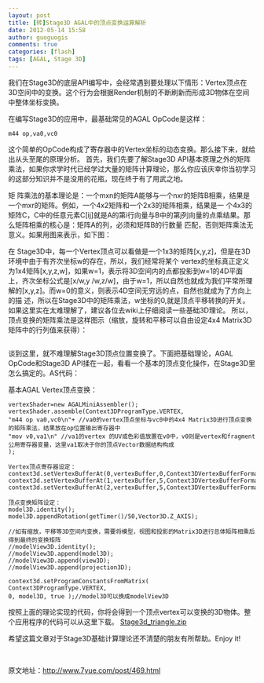 ```yaml
---
layout: post
title: [转]Stage3D AGAL中的顶点变换运算解析
date: 2012-05-14 15:58
author: guoguogis
comments: true
categories: [flash]
tags: [AGAL, Stage 3D]
---
```

我们在Stage3D的底层API编写中，会经常遇到要处理以下情形：Vertex顶点在3D空间中的变换。这个行为会根据Render机制的不断刷新而形成3D物体在空间中整体坐标变换。

在编写Stage3D的应用中，最基础常见的AGAL OpCode是这样：

```
m44 op,va0,vc0
```
这个简单的OpCode构成了寄存器中的Vertex坐标的动态变换。那么接下来，就给出从头至尾的原理分析。
首先，我们先要了解Stage3D API基本原理之外的矩阵乘法，如果你求学时代已经学过大量的矩阵计算理论，那么你应该庆幸你当初学习的这部分知识并不是没用的花瓶，现在终于有了用武之地。

矩 阵乘法的基本理论是：一个mxn的矩阵A能够与一个nxr的矩阵B相乘，结果是一个mxr的矩阵。例如，一个4x2矩阵和一个2x3的矩阵相乘，结果是一 个4x3的矩阵C，C中的任意元素C[ij]就是A的第i行向量与B中的第j列向量的点乘结果。那么矩阵相乘的核心是：矩阵A的列，必须和矩阵B的行数量 匹配，否则矩阵乘法无意义。如果用图来表示，如下图：
<img title="" src="http://www.7yue.com/upload/matrixmultiply.png" alt="" />

在 Stage3D中，每一个Vertex顶点可以看做是一个1x3的矩阵[x,y,z]，但是在3D环境中由于有齐次坐标w的存在，所以，我们经常将某个 vertex的坐标真正定义为1x4矩阵[x,y,z,w]，如果w=1，表示将3D空间内的点都投影到w=1的4D平面上，齐次坐标公式是[x/w,y /w,z/w]，由于w=1，所以自然也就成为我们平常所理解的[x,y,z]。而w=0的意义，则表示4D空间无穷远的点，自然也就成为了方向上的描 述，所以在Stage3D中的矩阵乘法，w坐标的0,就是顶点平移转换的开关。如果这里实在太难理解了，建议各位去wiki上仔细阅读一些基础3D理论。 所以，顶点变换的矩阵乘法是这样图示（缩放，旋转和平移可以自由设定4x4 Matrix3D矩阵中的行列值来获得）：

<img title="" src="http://www.7yue.com/upload/vertextransform.png" alt="" />

谈到这里，就不难理解Stage3D顶点位置变换了。下面把基础理论，AGAL OpCode和Stage3D API揉在一起，看看一个基本的顶点变化操作，在Stage3D里怎么搞定的。AS代码：

基本AGAL Vertex顶点变换：
```
vertexShader=new AGALMiniAssembler();
vertexShader.assemble(Context3DProgramType.VERTEX,
"m44 op va0,vc0\n"+ //va0的vertex顶点坐标与vc0中的4x4 Matrix3D进行顶点变换的矩阵乘法，结果放在op位置输出寄存器中
"mov v0,va1\n" //va1的vertex 的UV或色彩值放置在v0中，v0则是vertex和fragment公用寄存器变量，这里va1取决于你的顶点Vector数据结构构成
);

Vertex顶点寄存器设定：
context3d.setVertexBufferAt(0,vertexBuffer,0,Context3DVertexBufferFormat.FLOAT_2);
context3d.setVertexBufferAt(1,vertexBuffer,5,Context3DVertexBufferFormat.FLOAT_3);
context3d.setVertexBufferAt(2,vertexBuffer,5,Context3DVertexBufferFormat.FLOAT_4);

顶点变换矩阵设定：
model3D.identity();
model3D.appendRotation(getTimer()/50,Vector3D.Z_AXIS);

//如有缩放，平移等3D空间内变换，需要将模型，视图和投影的Matrix3D进行总体矩阵相乘后得到最终的变换矩阵
//modelView3D.identity();
//modelView3D.append(model3D);
//modelView3D.append(view3D);
//modelView3D.append(projection3D);

context3d.setProgramConstantsFromMatrix(
Context3DProgramType.VERTEX,
0, model3D, true );//model3D可以换成modelView3D
```
按照上面的理论实现的代码，你将会得到一个顶点vertex可以变换的3D物体。整个应用程序的代码可以从这里下载。
<a href="http://www.7yue.com/upload/Stage3d_triangle.zip" target="_blank">Stage3d_triangle.zip</a>

希望这篇文章对于Stage3D基础计算理论还不清楚的朋友有所帮助。Enjoy it!

&nbsp;

原文地址：<a title="http://www.7yue.com/post/469.html" href="http://www.7yue.com/post/469.html">http://www.7yue.com/post/469.html</a>
